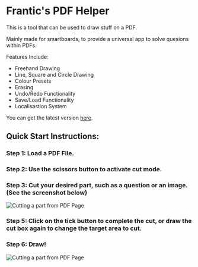 # Frantic's PDF Helper
This is a tool that can be used to draw stuff on a PDF.

Mainly made for smartboards, to provide a universal app to solve quesions within PDFs.

Features Include:
- Freehand Drawing
- Line, Square and Circle Drawing
- Colour Presets
- Erasing
- Undo/Redo Functionality
- Save/Load Functionality
- Localisastion System

You can get the latest version [here](https://github.com/edgarbarney/FranticsPDFHelper/releases/latest).

## Quick Start Instructions:
### Step 1: Load a PDF File.  
### Step 2: Use the scissors button to activate cut mode.  
### Step 3: Cut your desired part, such as a question or an image. (See the screenshot below)
![Cutting a part from PDF Page](https://i.ibb.co/8gM5NZKf/PDFCut.png)
### Step 5: Click on the tick button to complete the cut, or draw the cut box again to change the target area to cut.
### Step 6: Draw!
![Cutting a part from PDF Page](https://i.ibb.co/hhtHw0T/PDFCut-Edit.png)